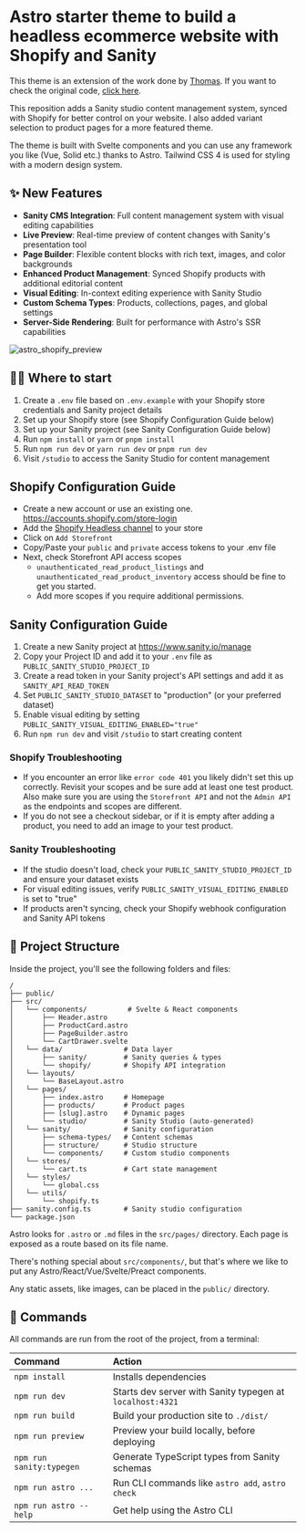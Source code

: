 # Astro starter theme to build a headless ecommerce website with Shopify and Sanity

This theme is an extension of the work done by [Thomas](https://github.com/thomasKn). If you want to check the original code, [click here](https://github.com/thomasKn/astro-shopify).

This reposition adds a Sanity studio content management system, synced with Shopify for better control on your website.
I also added variant selection to product pages for a more featured theme.

The theme is built with Svelte components and you can use any framework you like (Vue, Solid etc.) thanks to Astro.
Tailwind CSS 4 is used for styling with a modern design system.

## ✨ New Features

- **Sanity CMS Integration**: Full content management system with visual editing capabilities
- **Live Preview**: Real-time preview of content changes with Sanity's presentation tool
- **Page Builder**: Flexible content blocks with rich text, images, and color backgrounds
- **Enhanced Product Management**: Synced Shopify products with additional editorial content
- **Visual Editing**: In-context editing experience with Sanity Studio
- **Custom Schema Types**: Products, collections, pages, and global settings
- **Server-Side Rendering**: Built for performance with Astro's SSR capabilities

![astro_shopify_preview](https://user-images.githubusercontent.com/10447155/214480671-8380f410-cbfb-4f53-a6bb-5c744073e2f2.jpg)

## 🧑‍🚀 Where to start

1. Create a `.env` file based on `.env.example` with your Shopify store credentials and Sanity project details
2. Set up your Shopify store (see Shopify Configuration Guide below)
3. Set up your Sanity project (see Sanity Configuration Guide below)
4. Run `npm install` or `yarn` or `pnpm install`
5. Run `npm run dev` or `yarn run dev` or `pnpm run dev`
6. Visit `/studio` to access the Sanity Studio for content management

## Shopify Configuration Guide

- Create a new account or use an existing one. https://accounts.shopify.com/store-login
- Add the [Shopify Headless channel](https://apps.shopify.com/headless) to your store
- Click on `Add Storefront`
- Copy/Paste your `public` and `private` access tokens to your .env file
- Next, check Storefront API access scopes
  - `unauthenticated_read_product_listings` and `unauthenticated_read_product_inventory` access should be fine to get you started.
  - Add more scopes if you require additional permissions.

## Sanity Configuration Guide

1. Create a new Sanity project at https://www.sanity.io/manage
2. Copy your Project ID and add it to your `.env` file as `PUBLIC_SANITY_STUDIO_PROJECT_ID`
3. Create a read token in your Sanity project's API settings and add it as `SANITY_API_READ_TOKEN`
4. Set `PUBLIC_SANITY_STUDIO_DATASET` to "production" (or your preferred dataset)
5. Enable visual editing by setting `PUBLIC_SANITY_VISUAL_EDITING_ENABLED="true"`
6. Run `npm run dev` and visit `/studio` to start creating content

### Shopify Troubleshooting

- If you encounter an error like `error code 401` you likely didn't set this up correctly. Revisit your scopes and be sure add at least one test product. Also make sure you are using the `Storefront API` and not the `Admin API` as the endpoints and scopes are different.
- If you do not see a checkout sidebar, or if it is empty after adding a product, you need to add an image to your test product.

### Sanity Troubleshooting

- If the studio doesn't load, check your `PUBLIC_SANITY_STUDIO_PROJECT_ID` and ensure your dataset exists
- For visual editing issues, verify `PUBLIC_SANITY_VISUAL_EDITING_ENABLED` is set to "true"
- If products aren't syncing, check your Shopify webhook configuration and Sanity API tokens

## 🚀 Project Structure

Inside the project, you'll see the following folders and files:

```
/
├── public/
├── src/
│   └── components/          # Svelte & React components
│       ├── Header.astro
│       ├── ProductCard.astro
│       ├── PageBuilder.astro
│       └── CartDrawer.svelte
│   └── data/               # Data layer
│       ├── sanity/         # Sanity queries & types
│       └── shopify/        # Shopify API integration
│   └── layouts/
│       └── BaseLayout.astro
│   └── pages/
│       ├── index.astro     # Homepage
│       ├── products/       # Product pages
│       ├── [slug].astro    # Dynamic pages
│       └── studio/         # Sanity Studio (auto-generated)
│   └── sanity/             # Sanity configuration
│       ├── schema-types/   # Content schemas
│       ├── structure/      # Studio structure
│       └── components/     # Custom studio components
│   └── stores/
│       └── cart.ts         # Cart state management
│   └── styles/
│       └── global.css
│   └── utils/
│       └── shopify.ts
├── sanity.config.ts        # Sanity studio configuration
└── package.json
```

Astro looks for `.astro` or `.md` files in the `src/pages/` directory. Each page is exposed as a route based on its file name.

There's nothing special about `src/components/`, but that's where we like to put any Astro/React/Vue/Svelte/Preact components.

Any static assets, like images, can be placed in the `public/` directory.

## 🧞 Commands

All commands are run from the root of the project, from a terminal:

| Command                  | Action                                                    |
| :----------------------- | :-------------------------------------------------------- |
| `npm install`            | Installs dependencies                                     |
| `npm run dev`            | Starts dev server with Sanity typegen at `localhost:4321` |
| `npm run build`          | Build your production site to `./dist/`                   |
| `npm run preview`        | Preview your build locally, before deploying              |
| `npm run sanity:typegen` | Generate TypeScript types from Sanity schemas             |
| `npm run astro ...`      | Run CLI commands like `astro add`, `astro check`          |
| `npm run astro --help`   | Get help using the Astro CLI                              |
